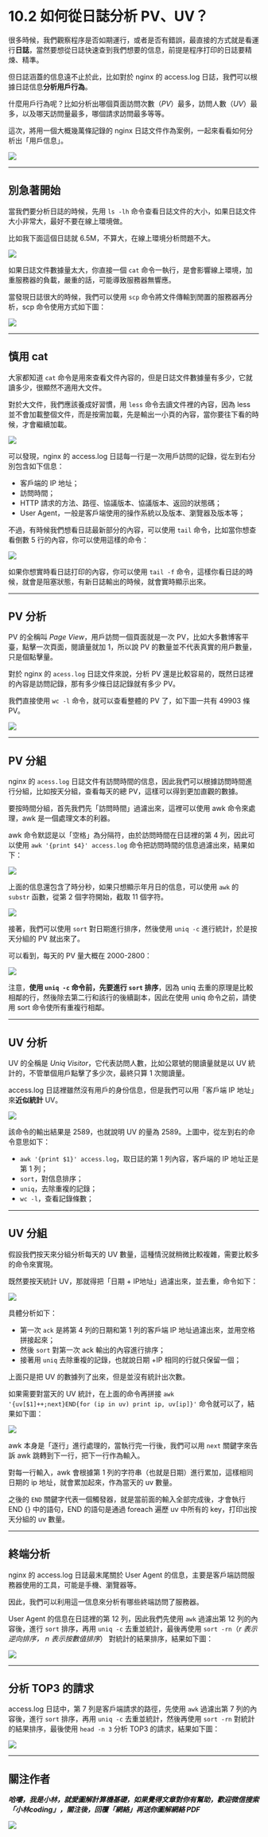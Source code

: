 # 10.2  如何從日誌分析 PV、UV？



很多時候，我們觀察程序是否如期運行，或者是否有錯誤，最直接的方式就是看運行**日誌**，當然要想從日誌快速查到我們想要的信息，前提是程序打印的日誌要精煉、精準。

但日誌涵蓋的信息遠不止於此，比如對於 nginx 的 access.log 日誌，我們可以根據日誌信息**分析用戶行為**。

什麼用戶行為呢？比如分析出哪個頁面訪問次數（*PV*）最多，訪問人數（*UV*）最多，以及哪天訪問量最多，哪個請求訪問最多等等。

這次，將用一個大概幾萬條記錄的 nginx 日誌文件作為案例，一起來看看如何分析出「用戶信息」。

![](https://cdn.jsdelivr.net/gh/xiaolincoder/ImageHost4@main/網絡/log/提綱日誌.png)



---


## 別急著開始

當我們要分析日誌的時候，先用 `ls -lh` 命令查看日誌文件的大小，如果日誌文件大小非常大，最好不要在線上環境做。

比如我下面這個日誌就 6.5M，不算大，在線上環境分析問題不大。

![](https://cdn.jsdelivr.net/gh/xiaolincoder/ImageHost4@main/網絡/log/ls.png)

如果日誌文件數據量太大，你直接一個 `cat` 命令一執行，是會影響線上環境，加重服務器的負載，嚴重的話，可能導致服務器無響應。

當發現日誌很大的時候，我們可以使用 `scp` 命令將文件傳輸到閒置的服務器再分析，scp 命令使用方式如下圖：

![](https://cdn.jsdelivr.net/gh/xiaolincoder/ImageHost4@main/網絡/log/scp.png)


---

## 慎用 cat

大家都知道 `cat` 命令是用來查看文件內容的，但是日誌文件數據量有多少，它就讀多少，很顯然不適用大文件。

對於大文件，我們應該養成好習慣，用 `less` 命令去讀文件裡的內容，因為 less 並不會加載整個文件，而是按需加載，先是輸出一小頁的內容，當你要往下看的時候，才會繼續加載。



![](https://cdn.jsdelivr.net/gh/xiaolincoder/ImageHost4@main/網絡/log/less.png)



可以發現，nginx 的 access.log 日誌每一行是一次用戶訪問的記錄，從左到右分別包含如下信息：

- 客戶端的 IP 地址；
- 訪問時間；
- HTTP 請求的方法、路徑、協議版本、協議版本、返回的狀態碼；
- User Agent，一般是客戶端使用的操作系統以及版本、瀏覽器及版本等；


不過，有時候我們想看日誌最新部分的內容，可以使用 `tail` 命令，比如當你想查看倒數 5 行的內容，你可以使用這樣的命令：


![](https://cdn.jsdelivr.net/gh/xiaolincoder/ImageHost4@main/網絡/log/tail-n.png)



如果你想實時看日誌打印的內容，你可以使用 `tail -f` 命令，這樣你看日誌的時候，就會是阻塞狀態，有新日誌輸出的時候，就會實時顯示出來。


---

## PV  分析


PV 的全稱叫 *Page View*，用戶訪問一個頁面就是一次 PV，比如大多數博客平臺，點擊一次頁面，閱讀量就加 1，所以說 PV 的數量並不代表真實的用戶數量，只是個點擊量。

對於 nginx 的 `acess.log` 日誌文件來說，分析 PV 還是比較容易的，既然日誌裡的內容是訪問記錄，那有多少條日誌記錄就有多少 PV。

我們直接使用 `wc -l` 命令，就可以查看整體的 PV 了，如下圖一共有 49903 條 PV。

![](https://cdn.jsdelivr.net/gh/xiaolincoder/ImageHost4@main/網絡/log/wc.png)




---

## PV 分組

nginx 的 `acess.log` 日誌文件有訪問時間的信息，因此我們可以根據訪問時間進行分組，比如按天分組，查看每天的總 PV，這樣可以得到更加直觀的數據。

要按時間分組，首先我們先「訪問時間」過濾出來，這裡可以使用 awk 命令來處理，awk 是一個處理文本的利器。

awk 命令默認是以「空格」為分隔符，由於訪問時間在日誌裡的第 4 列，因此可以使用 `awk '{print $4}' access.log` 命令把訪問時間的信息過濾出來，結果如下：

![](https://cdn.jsdelivr.net/gh/xiaolincoder/ImageHost4@main/網絡/log/awk日期.png)





上面的信息還包含了時分秒，如果只想顯示年月日的信息，可以使用 `awk` 的 `substr` 函數，從第 2 個字符開始，截取 11 個字符。

![](https://cdn.jsdelivr.net/gh/xiaolincoder/ImageHost4@main/網絡/log/awk日期2.png)




接著，我們可以使用 `sort` 對日期進行排序，然後使用 `uniq -c` 進行統計，於是按天分組的 PV 就出來了。

可以看到，每天的 PV 量大概在 2000-2800：


![](https://cdn.jsdelivr.net/gh/xiaolincoder/ImageHost4@main/網絡/log/awkpv.png)


注意，**使用 `uniq -c` 命令前，先要進行 `sort` 排序**，因為 uniq 去重的原理是比較相鄰的行，然後除去第二行和該行的後續副本，因此在使用 uniq 命令之前，請使用 sort 命令使所有重複行相鄰。

---

## UV 分析

UV 的全稱是 *Uniq Visitor*，它代表訪問人數，比如公眾號的閱讀量就是以 UV 統計的，不管單個用戶點擊了多少次，最終只算 1 次閱讀量。

access.log 日誌裡雖然沒有用戶的身份信息，但是我們可以用「客戶端 IP 地址」來**近似統計** UV。


![](https://cdn.jsdelivr.net/gh/xiaolincoder/ImageHost4@main/網絡/log/uv.png)

該命令的輸出結果是 2589，也就說明 UV 的量為 2589。上圖中，從左到右的命令意思如下：

- `awk '{print $1}' access.log`，取日誌的第 1 列內容，客戶端的 IP 地址正是第 1 列；
- `sort`，對信息排序；
- `uniq`，去除重複的記錄；
- `wc -l`，查看記錄條數；

---

## UV 分組

假設我們按天來分組分析每天的 UV 數量，這種情況就稍微比較複雜，需要比較多的命令來實現。

既然要按天統計 UV，那就得把「日期 + IP地址」過濾出來，並去重，命令如下：


![](https://cdn.jsdelivr.net/gh/xiaolincoder/ImageHost4@main/網絡/log/uv分組.png)


具體分析如下：

- 第一次 `ack` 是將第 4 列的日期和第 1 列的客戶端 IP 地址過濾出來，並用空格拼接起來；
- 然後 `sort` 對第一次 ack 輸出的內容進行排序；
- 接著用 `uniq` 去除重複的記錄，也就說日期 +IP 相同的行就只保留一個；

上面只是把 UV 的數據列了出來，但是並沒有統計出次數。

如果需要對當天的 UV 統計，在上面的命令再拼接 `awk '{uv[$1]++;next}END{for (ip in uv) print ip, uv[ip]}'` 命令就可以了，結果如下圖：

![](https://cdn.jsdelivr.net/gh/xiaolincoder/ImageHost4@main/網絡/log/awknext.png)

awk 本身是「逐行」進行處理的，當執行完一行後，我們可以用 `next` 關鍵字來告訴 awk 跳轉到下一行，把下一行作為輸入。

對每一行輸入，awk 會根據第 1 列的字符串（也就是日期）進行累加，這樣相同日期的 ip 地址，就會累加起來，作為當天的 uv 數量。

之後的 `END` 關鍵字代表一個觸發器，就是當前面的輸入全部完成後，才會執行 END {} 中的語句，END 的語句是通過 foreach 遍歷 uv 中所有的 key，打印出按天分組的 uv 數量。

---

## 終端分析

nginx 的 access.log 日誌最末尾關於 User Agent 的信息，主要是客戶端訪問服務器使用的工具，可能是手機、瀏覽器等。

因此，我們可以利用這一信息來分析有哪些終端訪問了服務器。

User Agent 的信息在日誌裡的第 12 列，因此我們先使用 `awk` 過濾出第 12 列的內容後，進行 `sort` 排序，再用 `uniq -c` 去重並統計，最後再使用 `sort -rn`（*r 表示逆向排序， n 表示按數值排序*） 對統計的結果排序，結果如下圖：


![](https://cdn.jsdelivr.net/gh/xiaolincoder/ImageHost4@main/網絡/log/terminal.png)

---

## 分析 TOP3 的請求

access.log 日誌中，第 7 列是客戶端請求的路徑，先使用 `awk` 過濾出第 7 列的內容後，進行 `sort` 排序，再用 `uniq -c` 去重並統計，然後再使用 `sort -rn` 對統計的結果排序，最後使用 `head -n 3` 分析 TOP3 的請求，結果如下圖：


![](https://cdn.jsdelivr.net/gh/xiaolincoder/ImageHost4@main/網絡/log/TOP3.png)

---

## 關注作者

***哈嘍，我是小林，就愛圖解計算機基礎，如果覺得文章對你有幫助，歡迎微信搜索「小林coding」，關注後，回覆「網絡」再送你圖解網絡 PDF***

![](https://cdn.jsdelivr.net/gh/xiaolincoder/ImageHost3@main/其他/公眾號介紹.png)